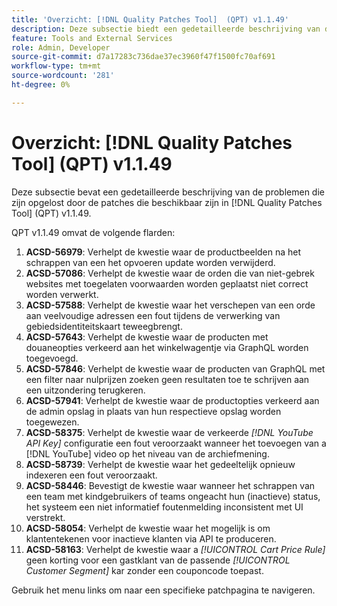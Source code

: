 ```yaml
---
title: 'Overzicht: [!DNL Quality Patches Tool]  (QPT) v1.1.49'
description: Deze subsectie biedt een gedetailleerde beschrijving van de problemen die zijn opgelost door de patches die beschikbaar zijn in  [!DNL Quality Patches Tool]  (QPT) v1.1.49.
feature: Tools and External Services
role: Admin, Developer
source-git-commit: d7a17283c736dae37ec3960f47f1500fc70af691
workflow-type: tm+mt
source-wordcount: '281'
ht-degree: 0%

---
```


# Overzicht: [!DNL Quality Patches Tool] (QPT) v1.1.49

Deze subsectie bevat een gedetailleerde beschrijving van de problemen die zijn opgelost door de patches die beschikbaar zijn in [!DNL Quality Patches Tool] (QPT) v1.1.49.

QPT v1.1.49 omvat de volgende flarden:

1. **ACSD-56979**: Verhelpt de kwestie waar de productbeelden na het schrappen van een het opvoeren update worden verwijderd.
1. **ACSD-57086**: Verhelpt de kwestie waar de orden die van niet-gebrek websites met toegelaten voorwaarden worden geplaatst niet correct worden verwerkt.
1. **ACSD-57588**: Verhelpt de kwestie waar het verschepen van een orde aan veelvoudige adressen een fout tijdens de verwerking van gebiedsidentiteitskaart teweegbrengt.
1. **ACSD-57643**: Verhelpt de kwestie waar de producten met douaneopties verkeerd aan het winkelwagentje via GraphQL worden toegevoegd.
1. **ACSD-57846**: Verhelpt de kwestie waar de producten van GraphQL met een filter naar nulprijzen zoeken geen resultaten toe te schrijven aan een uitzondering terugkeren.
1. **ACSD-57941**: Verhelpt de kwestie waar de productopties verkeerd aan de admin opslag in plaats van hun respectieve opslag worden toegewezen.
1. **ACSD-58375**: Verhelpt de kwestie waar de verkeerde *[!DNL YouTube API Key]* configuratie een fout veroorzaakt wanneer het toevoegen van a [!DNL YouTube] video op het niveau van de archiefmening.
1. **ACSD-58739**: Verhelpt de kwestie waar het gedeeltelijk opnieuw indexeren een fout veroorzaakt.
1. **ACSD-58446**: Bevestigt de kwestie waar wanneer het schrappen van een team met kindgebruikers of teams ongeacht hun (inactieve) status, het systeem een niet informatief foutenmelding inconsistent met UI verstrekt.
1. **ACSD-58054**: Verhelpt de kwestie waar het mogelijk is om klantentekenen voor inactieve klanten via API te produceren.
1. **ACSD-58163**: Verhelpt de kwestie waar a *[!UICONTROL Cart Price Rule]* geen korting voor een gastklant van de passende *[!UICONTROL Customer Segment]* kar zonder een couponcode toepast.

Gebruik het menu links om naar een specifieke patchpagina te navigeren.

